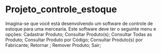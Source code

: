 # Projeto_controle_estoque

Imagina-se que você está desenvolvendo um software de controle de estoque para uma mercearia. Este software deve ter o seguinte menu e opções:
Cadastrar Produto;
Consultar Produto(s);
Consultar Todas as Produto;
Consultar Produto por Código;
Consultar Produto(s) por Fabricante;
Retornar ;
Remover Produto;
Sair;

